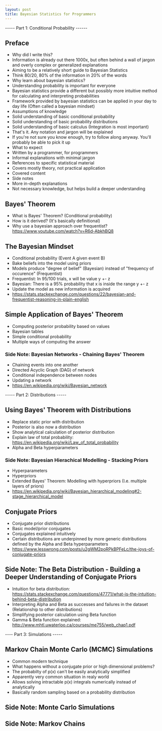```yaml
---
layout: post
title: Bayesian Statistics for Programmers
---
```


----- Part 1: Conditional Probability ------

## Preface
- Why did I write this?
 - Information is already out there 1000x, but often behind a wall of jargon and overly complex or generalized explanations
 - Aiming to be a relatively short guide to Bayesian Statistics
 - Think 80/20, 80% of the information in 20% of the words
- Why learn about bayesian statistics?
 - Understanding probability is important for everyone
 - Bayesian statistics provide a different but possibly more intuitive method for calculating and interpreting probabilities
 - Framework provided by bayesian statistics can be applied in your day to day life (Often called a bayesian mindset)
- Assumptions of knowledge
 - Solid understanding of basic conditional probability
 - Solid understanding of basic probability distributions
 - Solid understanding of basic calculus (Integration is most important)
 - That's it. Any notation and jargon will be explained
 - If you're not sure you know enough, try to follow along anyway. You'll probably be able to pick it up
- What to expect
 - Written by a programmer, for programmers
 - Informal explanations with minimal jargon
 - References to specific statistical material
 - Covers mostly theory, not practical application
- Covered content
- Side notes
 - More in-depth explanations
 - Not necessary knowledge, but helps build a deeper understanding

## Bayes' Theorem
- What is Bayes' Theorem? (Conditional probability)
- How is it derived? (It's basically definitional)
- Why use a bayesian approach over frequentist? https://www.youtube.com/watch?v=R6d-AbkhBQ8

## The Bayesian Mindset
- Conditional probability (Event A given event B)
- Bake beliefs into the model using priors
- Models produce "degree of belief" (Bayesian) instead of "frequency of occurence" (Frequentist)
 - Frequentist: In 95/100 trials, x will be value y +- z
 - Bayesian: There is a 95% probability that x is inside the range y +- z
- Update the model as new information is acquired
- https://stats.stackexchange.com/questions/22/bayesian-and-frequentist-reasoning-in-plain-english

## Simple Application of Bayes' Theorem
- Computing posterior probability based on values
- Bayesian tables
- Simple conditional probability
- Multiple ways of computing the answer

### Side Note: Bayesian Networks - Chaining Bayes' Theorem
- Chaining events into one another
- Directed Acyclic Graph (DAG) of network
- Conditional independence between nodes
- Updating a network
- https://en.wikipedia.org/wiki/Bayesian_network

----- Part 2: Distributions -----

## Using Bayes' Theorem with Distributions
- Replace static prior with distribution
- Posterior is also now a distribution
- Show analytical calculation of posterior distribution
- Explain law of total probability: https://en.wikipedia.org/wiki/Law_of_total_probability
- Alpha and Beta hyperparameters

### Side Note: Bayesian Hierachical Modelling - Stacking Priors
- Hyperparameters
- Hyperpriors
- Extended Bayes' Theorem: Modelling with hyperpriors (I.e. multiple layers of priors)
- https://en.wikipedia.org/wiki/Bayesian_hierarchical_modeling#2-stage_hierarchical_model

## Conjugate Priors
- Conjugate prior distributions
- Basic model/prior conjugates
- Conjugates explained intuitively
 - Certain distributions are underpinned by more generic distributions defined by the Alpha and Beta hyperparameters
- https://www.lesswrong.com/posts/u2gWM2poRPkBPFeLc/the-joys-of-conjugate-priors

## Side Note: The Beta Distribution - Building a Deeper Understanding of Conjugate Priors
- Intuition for beta distribution: https://stats.stackexchange.com/questions/47771/what-is-the-intuition-behind-beta-distribution
- Interpreting Alpha and Beta as successes and failures in the dataset (Relationship to other distributions)
- Simplifying posterior calculation using Beta function
- Gamma & Beta function explained: http://www.mhtl.uwaterloo.ca/courses/me755/web_chap1.pdf

---- Part 3: Simulations -----

## Markov Chain Monte Carlo (MCMC) Simulations
- Common modern technique
- What happens without a conjugate prior or high dimensional problems?
 - The probabilty of p(x) can't be easily analytically simplified
 - Apparently very common situation in realy world
- Allows solving intractable p(x) integrals numerically instead of analytically
- Basically random sampling based on a probability distribution

## Side Note: Monte Carlo Simulations

## Side Note: Markov Chains
